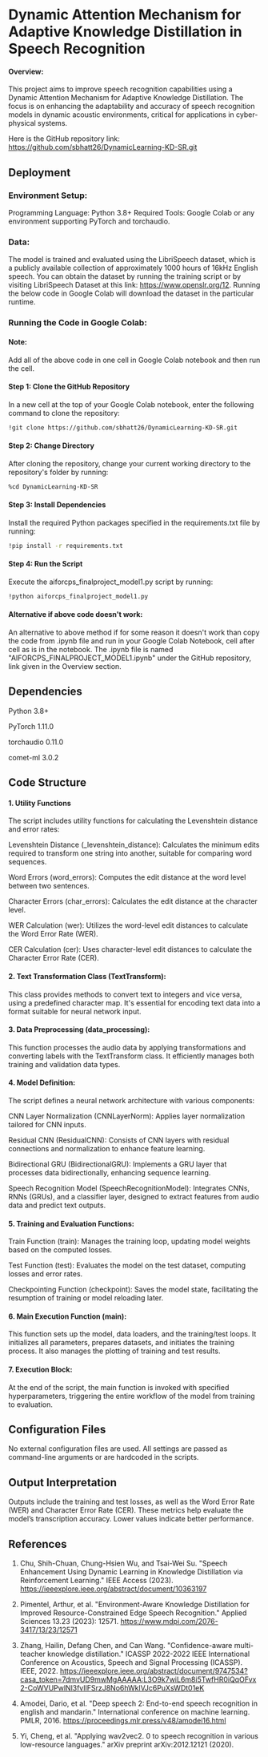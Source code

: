 
# Dynamic Attention Mechanism for Adaptive Knowledge Distillation in Speech Recognition 

#### Overview:

This project aims to improve speech recognition capabilities using a Dynamic Attention Mechanism for Adaptive Knowledge Distillation. The focus is on enhancing the adaptability and accuracy of speech recognition models in dynamic acoustic environments, critical for applications in cyber-physical systems.

Here is the GitHub repository link: https://github.com/sbhatt26/DynamicLearning-KD-SR.git




## Deployment

### Environment Setup:

Programming Language: Python 3.8+
Required Tools: Google Colab or any environment supporting PyTorch and torchaudio.


### Data:

The model is trained and evaluated using the LibriSpeech dataset, which is a publicly available collection of approximately 1000 hours of 16kHz English speech. You can obtain the dataset by running the training script or by visiting LibriSpeech Dataset at this link: https://www.openslr.org/12. Running the below code in Google Colab will download the dataset in the particular runtime.



### Running the Code in Google Colab:

#### Note:
Add all of the above code in one cell in Google Colab notebook and then run the cell.

#### Step 1: Clone the GitHub Repository

In a new cell at the top of your Google Colab notebook, enter the following command to clone the repository:

```bash
!git clone https://github.com/sbhatt26/DynamicLearning-KD-SR.git
```

#### Step 2: Change Directory
After cloning the repository, change your current working directory to the repository's folder by running:

```bash
%cd DynamicLearning-KD-SR
```
#### Step 3: Install Dependencies
Install the required Python packages specified in the requirements.txt file by running:
```bash
!pip install -r requirements.txt
```

#### Step 4: Run the Script
Execute the aiforcps_finalproject_model1.py script by running:

```bash
!python aiforcps_finalproject_model1.py
```

#### Alternative if above code doesn't work:

An alternative to above method if for some reason it doesn't work than copy the code from .ipynb file and run in your Google Colab Notebook, cell after cell as is in the notebook. The .ipynb file is named "AIFORCPS_FINALPROJECT_MODEL1.ipynb" under the GitHub repository, link given in the Overview section.
## Dependencies

Python 3.8+

PyTorch 1.11.0

torchaudio 0.11.0

comet-ml 3.0.2

## Code Structure
#### 1. Utility Functions

The script includes utility functions for calculating the Levenshtein distance and error rates:

Levenshtein Distance (_levenshtein_distance): Calculates the minimum edits required to transform one string into another, suitable for comparing word sequences.

Word Errors (word_errors): Computes the edit distance at the word level between two sentences.

Character Errors (char_errors): Calculates the edit distance at the character level.

WER Calculation (wer): Utilizes the word-level edit distances to calculate the Word Error Rate (WER).

CER Calculation (cer): Uses character-level edit distances to calculate the Character Error Rate (CER).

#### 2. Text Transformation Class (TextTransform):

This class provides methods to convert text to integers and vice versa, using a predefined character map. It's essential for encoding text data into a format suitable for neural network input.

#### 3. Data Preprocessing (data_processing):

This function processes the audio data by applying transformations and converting labels with the TextTransform class. It efficiently manages both training and validation data types.

#### 4. Model Definition:

The script defines a neural network architecture with various components:

CNN Layer Normalization (CNNLayerNorm): Applies layer normalization tailored for CNN inputs.

Residual CNN (ResidualCNN): Consists of CNN layers with residual connections and normalization to enhance feature learning.

Bidirectional GRU (BidirectionalGRU): Implements a GRU layer that processes data bidirectionally, enhancing sequence learning.

Speech Recognition Model (SpeechRecognitionModel): Integrates CNNs, RNNs (GRUs), and a classifier layer, designed to extract features from audio data and predict text outputs.

#### 5. Training and Evaluation Functions:

Train Function (train): Manages the training loop, updating model weights based on the computed losses.

Test Function (test): Evaluates the model on the test dataset, computing losses and error rates.

Checkpointing Function (checkpoint): Saves the model state, facilitating the resumption of training or model reloading later.

#### 6. Main Execution Function (main):

This function sets up the model, data loaders, and the training/test loops. It initializes all parameters, prepares datasets, and initiates the training process. It also manages the plotting of training and test results.

#### 7. Execution Block:

At the end of the script, the main function is invoked with specified hyperparameters, triggering the entire workflow of the model from training to evaluation.
## Configuration Files

No external configuration files are used. All settings are passed as command-line arguments or are hardcoded in the scripts.
## Output Interpretation

Outputs include the training and test losses, as well as the Word Error Rate (WER) and Character Error Rate (CER). These metrics help evaluate the model’s transcription accuracy. Lower values indicate better performance.
## References

1. Chu, Shih-Chuan, Chung-Hsien Wu, and Tsai-Wei Su. "Speech Enhancement Using Dynamic Learning in Knowledge Distillation via Reinforcement Learning." IEEE Access (2023). https://ieeexplore.ieee.org/abstract/document/10363197

2. Pimentel, Arthur, et al. "Environment-Aware Knowledge Distillation for Improved Resource-Constrained Edge Speech Recognition." Applied Sciences 13.23 (2023): 12571. https://www.mdpi.com/2076-3417/13/23/12571

3. Zhang, Hailin, Defang Chen, and Can Wang. "Confidence-aware multi-teacher knowledge distillation." ICASSP 2022-2022 IEEE International Conference on Acoustics, Speech and Signal Processing (ICASSP). IEEE, 2022. https://ieeexplore.ieee.org/abstract/document/9747534?casa_token=7dmvUD9mwMgAAAAA:L3O9k7wiL6m8i5TwfHR0iQqOFvx2-CoWVUPwlNl3fvIlFSrzJ8No6hWklVJc6PuXsWDt01eK

4. Amodei, Dario, et al. "Deep speech 2: End-to-end speech recognition in english and mandarin." International conference on machine learning. PMLR, 2016. https://proceedings.mlr.press/v48/amodei16.html

5. Yi, Cheng, et al. "Applying wav2vec2. 0 to speech recognition in various low-resource languages." arXiv preprint arXiv:2012.12121 (2020).

